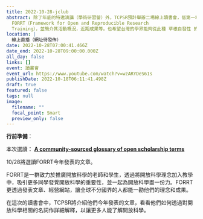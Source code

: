 ```yaml
---
title: 2022-10-28-jclub
abstract: 除了年底的特邀演講（學術研習營）外，TCPSR預計舉辦二場線上讀書會，低第一場將會在10/28下午三點至五點，用線上直播的方式和大家見面。主旨在介紹近來迅速竄起的
  FORRT（Framework for Open and Reproducible Research
  Training），並簡介其活動概況，近期成果等。也希望台灣的學界能夠從此種 草根自發性 的學術組織社團中得到啟發，甚至效法學習。
location: |
  線上直播（網址待發佈）
date: 2022-10-28T07:00:41.466Z
date_end: 2022-10-28T09:00:00.000Z
all_day: false
links: []
event: 讀書會
event_url: https://www.youtube.com/watch?v=wzARYDeS61s
publishDate: 2022-10-18T06:11:41.498Z
draft: true
featured: false
tags: null
image:
  filename: ""
  focal_point: Smart
  preview_only: false
---
```

<!--- Before website PM agree the content, Don' turn "DRAFT" off. --->

<!--- This is a template. Don't change anything! --->

<!--- For any instrucion yet to be presented, please tell the website PM. --->

<!--- 宣傳圖檔名必須是"featured.jpg" --->

<!--- upload "featured.jpg" in FEATURED IMAGE --->

<!--- 講者： --->

<!--- 依狀況置入 --->

**行前準備**：

本次選讀： **[A community-sourced glossary of open scholarship terms](https://pubmed.ncbi.nlm.nih.gov/35190714/)**

10/28將選讀FORRT今年發表的文章。 

FORRT是一群致力於推廣開放科學的老師和學生，透過將開放科學理念加入教學中，吸引更多同學發覺開放科學的重要性，並一起為開放科學盡一份力。FORRT更透過發表文章、經營網站，讓全球不分國界的人都能一勘他們的理念和成果。 

在這次的讀書會中，TCPSR將介紹他們今年發表的文章，看看他們如何透過對開放科學相關的名詞作詳細解釋，以讓更多人能了解開放科學。

